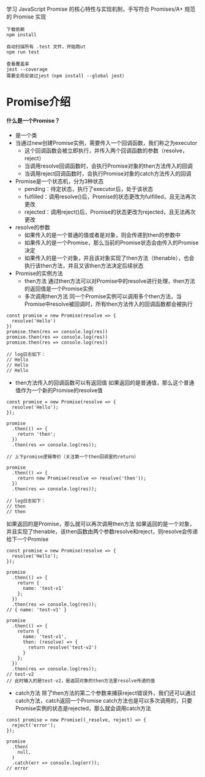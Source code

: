学习 JavaScript Promise 的核心特性与实现机制，手写符合 Promises/A+ 规范的 Promise 实现

```
下载依赖
npm install

自动扫描所有 .test 文件，开始跑ut
npm run test

查看覆盖率
jest --coverage
需要全局安装过jest（npm install --global jest）
```

# Promise介绍

#### 什么是一个Promise？

- 是一个类
- 当通过new创建Promise实例，需要传入一个回调函数，我们称之为executor
  - 这个回调函数会被立即执行，并传入两个回调函数的参数（resolve，reject）
  - 当调用resolve回调函数时，会执行Promise对象的then方法传入的回调
  - 当调用reject回调函数时，会执行Promise对象的catch方法传入的回调
- Promise是一个状态机，分为3种状态
  - pending：待定状态，执行了executor后，处于该状态
  - fulfilled：调用resolve()后，Promise的状态更改为fulfilled，且无法再次更改
  - rejected：调用reject()后，Promise的状态更改为rejected，且无法再次更改
- resolve的参数
  - 如果传入的是一个普通的值或者是对象，则会传递到then的参数中
  - 如果传入的是一个Promise，那么当前的Promise状态会由传入的Promise决定
  - 如果传入的是一个对象，并且该对象实现了then方法（thenable），也会执行该then方法，并且又该then方法决定后续状态
- Promise的实例方法
  - then方法
    通过then方法可以对Promise中的resolve进行处理，then方法的返回值是一个Promise实例
  - 多次调用then方法
    同一个Promise实例可以调用多个then方法，当Promise中resolve被回调时，所有then方法传入的回调函数都会被执行

```
const promise = new Promise(resolve => {
  resolve('Hello')
})
promise.then(res => console.log(res))
promise.then(res => console.log(res))
promise.then(res => console.log(res))

// log日志如下：
// Hello
// Hello
// Hello
```

  - then方法传入的回调函数可以有返回值
  如果返回的是普通值，那么这个普通值作为一个新的Promise的resolve值

```
const promise = new Promise(resolve => {
  resolve('Hello');
});

promise
  .then(() => {
    return 'then';
  })
  .then(res => console.log(res));

// 上下promise逻辑等价（关注第一个then回调里的return）

promise
  .then(() => {
    return new Promise(resolve => resolve('then'));
  })
  .then(res => console.log(res));

// log日志如下：
// then
// then
```
   如果返回的是Promise，那么就可以再次调用then方法
   如果返回的是一个对象，并且实现了thenable，该then函数由两个参数resolve和reject，则resolve会传递给下一个Promise
```
const promise = new Promise(resolve => {
  resolve('Hello');
});

promise
  .then(() => {
    return {
      name: 'test-v1'
    };
  })
  .then(res => console.log(res));
// { name: 'test-v1' }

promise
  .then(() => {
    return {
      name: 'test-v1',
      then: (resolve) => {
        return resolve('test-v2')
      }
    };
  })
  .then(res => console.log(res));
// test-v2
// 此时输入的是test-v2，是返回对象的then方法里resolve传递的值
```
  - catch方法
  除了then方法的第二个参数来捕获reject错误外，我们还可以通过catch方法，catch返回一个Promise
  catch方法也是可以多次调用的，只要Promise实例的状态是rejected，那么就会调用catch方法
```
const promise = new Promise((_resolve, reject) => {
  reject('error');
});

promise
  .then(
    null,
  )
  .catch(err => console.log(err));
// error
```


